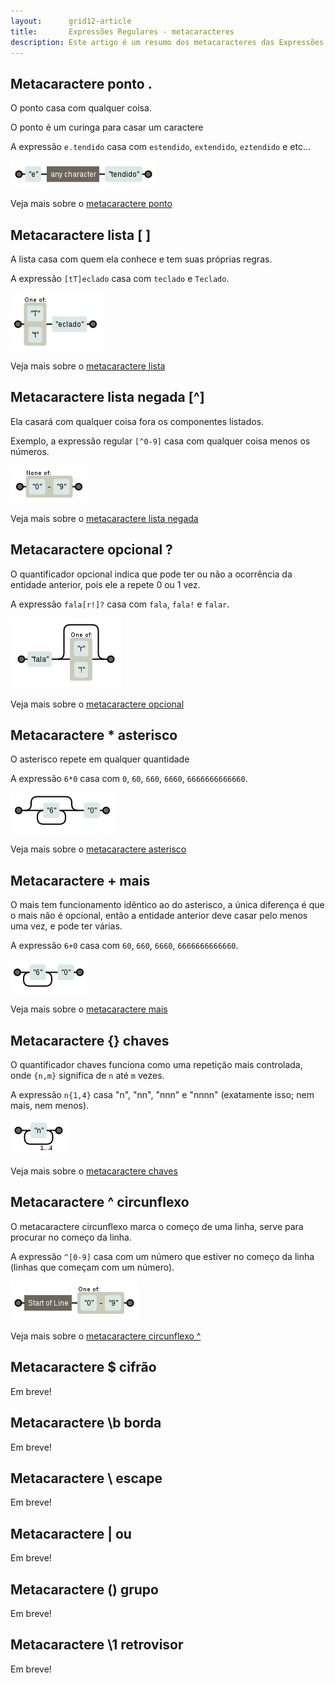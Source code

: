 ```yaml
---
layout:      grid12-article
title:       Expressões Regulares - metacaracteres
description: Este artigo é um resumo dos metacaracteres das Expressões Regulares.
---
```



Metacaractere ponto .
---

O ponto casa com qualquer coisa.

O ponto é um curinga para casar um caractere

A expressão `e.tendido` casa com `estendido`, `extendido`, `eztendido` e etc...

![Figura ilustrando o metacaractere ponto](../metacaractere-ponto/regex-entendido.png "Expresão regular: metacaractere ponto")

Veja mais sobre o [metacaractere ponto](../metacaractere-ponto/)



Metacaractere lista [ ]
---

A lista casa com quem ela conhece e tem suas próprias regras.

A expressão `[tT]eclado` casa com `teclado` e `Teclado`.

![Figura ilustrando o metacaractere lista](../metacaractere-lista/regex-teclado.png "Expresão regular: metacaractere lista")

Veja mais sobre o [metacaractere lista](../metacaractere-lista/)



Metacaractere lista negada [^]
---

Ela casará com qualquer coisa fora os componentes listados.

Exemplo, a expressão regular `[^0-9]` casa com qualquer coisa menos os números.

![Figura ilustrando o metacaractere lista](../metacaractere-lista-negada/regex-neg0-9.png "Expresão regular: metacaractere lista")

Veja mais sobre o [metacaractere lista negada](../metacaractere-lista-negada/)



Metacaractere opcional ?
---

O quantificador opcional indica que pode ter ou não a ocorrência da entidade anterior, pois ele a repete 0 ou 1 vez.

A expressão `fala[r!]?` casa com `fala`, `fala!` e `falar`.

![Figura ilustrando o metacaractere opcional](../metacaractere-opcional/regex-fala.png "Expresão regular: metacaractere opcional")

Veja mais sobre o [metacaractere opcional](../metacaractere-opcional/)



Metacaractere *	asterisco
---

O asterisco repete em qualquer quantidade

A expressão `6*0` casa com `0`, `60`, `660`, `6660`, `6666666666660`.

![Figura ilustrando o metacaractere asterisco](../metacaractere-asterisco/regex-60.png "Expresão regular: metacaractere asterisco")

Veja mais sobre o [metacaractere asterisco](../metacaractere-asterisco/)



Metacaractere +	mais
---

O mais tem funcionamento idêntico ao do asterisco, a única diferença é que o mais não é opcional, então a entidade 
anterior deve casar pelo menos uma vez, e pode ter várias.

A expressão `6+0` casa com `60`, `660`, `6660`, `6666666666660`.

![Figura ilustrando o metacaractere mais](../metacaractere-mais/regex-60.png "Expresão regular: metacaractere mais")

Veja mais sobre o [metacaractere mais](../metacaractere-mais/)



Metacaractere {}	chaves
---

O quantificador chaves funciona como uma repetição mais controlada, onde `{n,m}` significa de `n` até `m` vezes.

A expressão `n{1,4}` casa "n", "nn", "nnn" e "nnnn" (exatamente isso; nem mais, nem menos).

![Figura ilustrando o metacaractere chaves](../metacaractere-chaves/regex-n14.png "Expresão regular: metacaractere chaves")

Veja mais sobre o [metacaractere chaves](../metacaractere-chaves/)



Metacaractere ^	circunflexo
---

O metacaractere circunflexo marca o começo de uma linha, serve para procurar no começo da linha.

A expressão `^[0-9]` casa com um número que estiver no começo da linha (linhas que começam com um número).

![Figura ilustrando o metacaractere circunflexo](regex-circun09.png "Expresão regular: metacaractere circunflexo")

Veja mais sobre o [metacaractere circunflexo ^](../metacaractere-circunflexo/)


Metacaractere $	cifrão
---

Em breve!


Metacaractere \b	borda
---

Em breve!


Metacaractere \	escape
---

Em breve!


Metacaractere |	ou
---

Em breve!


Metacaractere ()	grupo
---

Em breve!


Metacaractere \1	retrovisor
---

Em breve!
